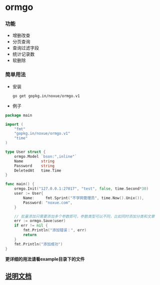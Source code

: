 # ormgo


### 功能

* 增删改查
* 分页查询
* 查询过滤字段
* 统计记录数
* 软删除

### 简单用法

* 安装

    `go get gopkg.in/noxue/ormgo.v1`

* 例子

```go
package main

import (
	"fmt"
	"gopkg.in/noxue/ormgo.v1"
	"time"
)

type User struct {
	ormgo.Model `bson:",inline"`
	Name        string
	Password    string
	DeletedAt   time.Time
}

func main() {
	ormgo.Init("127.0.0.1:27017", "test", false, time.Second*30)
	user := User{
		Name:     fmt.Sprint("不学网管理员", time.Now().Unix()),
		Password: "noxue.com",
	}

    // 批量添加只需要添加多个参数即可，参数类型可以不同，比如同时添加分类和文章
	err := ormgo.Save(user) 
	if err != nil {
		fmt.Println("添加错误：", err)
		return
	}
	fmt.Println("添加成功")
}
```

**更详细的用法请看example目录下的文件**

## [说明文档](https://godoc.org/gopkg.in/noxue/ormgo.v1)
